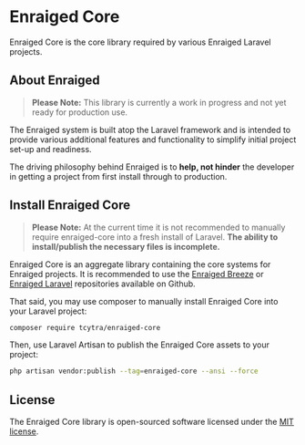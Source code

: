 # Enraiged Core

Enraiged Core is the core library required by various Enraiged Laravel projects.

## About Enraiged

> **Please Note:** This library is currently a work in progress and not yet ready for production use.

The Enraiged system is built atop the Laravel framework and is intended to provide various additional features and 
functionality to simplify initial project set-up and readiness.

The driving philosophy behind Enraiged is to **help, not hinder** the developer in getting a project from first install
through to production.

## Install Enraiged Core

> **Please Note:** At the current time it is not recommended to manually require enraiged-core into a fresh install of
Laravel. **The ability to install/publish the necessary files is incomplete.**

Enraiged Core is an aggregate library containing the core systems for Enraiged projects. It is recommended to use the 
[Enraiged Breeze](https://github.com/tcytra/enraiged-breeze) or 
[Enraiged Laravel](https://github.com/tcytra/enraiged-laravel) repositories available on Github.

That said, you may use composer to manually install Enraiged Core into your Laravel project:

```sh
composer require tcytra/enraiged-core
```

Then, use Laravel Artisan to publish the Enraiged Core assets to your project:

```sh
php artisan vendor:publish --tag=enraiged-core --ansi --force
```

## License

The Enraiged Core library is open-sourced software licensed under the [MIT license](LICENSE.md).
